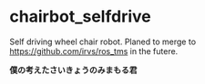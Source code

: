# chairbot_selfdrive
Self driving wheel chair robot. Planed to merge to https://github.com/irvs/ros_tms in the futere.

**僕の考えたさいきょうのみまもる君**
